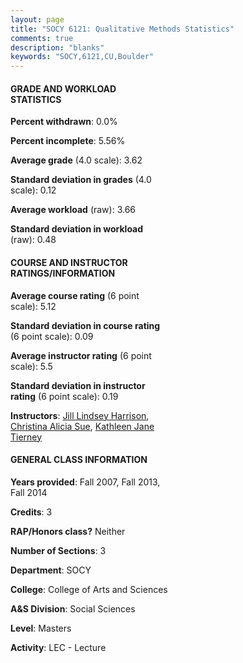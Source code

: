 ```yaml
---
layout: page
title: "SOCY 6121: Qualitative Methods Statistics"
comments: true
description: "blanks"
keywords: "SOCY,6121,CU,Boulder"
---
```

<head>
<script src="https://ajax.googleapis.com/ajax/libs/jquery/2.1.3/jquery.min.js"></script>
<script src="https://dl.dropboxusercontent.com/s/pc42nxpaw1ea4o9/highcharts.js?dl=0"></script>
<!-- <script src="../assets/js/highcharts.js"></script> -->
<style type="text/css">@font-face {
	font-family: "Bebas Neue";
	src: url(https://www.filehosting.org/file/details/544349/BebasNeue Regular.otf) format("opentype");
	}
	h1.Bebas { 
		font-family: "Bebas Neue", Verdana, Tahoma;
	}
</style>
</head>
<body>
	<div id="container" style="float: right; width: 45%; height: 88%; margin-left: 2.5%; margin-right: 2.5%;"></div>
	<script language="JavaScript">
		$(document).ready(function() {
		var chart = {type: 'column'};
		var title = {text: 'Grade Distribution'};
		var xAxis = {categories: ['A','B','C','D','F'],crosshair: true};
		var yAxis = {min: 0,title: {text: 'Percentage'}};
		var tooltip = {headerFormat: '<center><b><span style="font-size:20px">{point.key}</span></b></center>',
		               pointFormat: '<td style="padding:0"><b>{point.y:.1f}%</b></td>',
		               footerFormat: '</table>',shared: true,useHTML: true};
		var plotOptions = {column: {pointPadding: 0.0,borderWidth: 0}};  
		var credits = {enabled: false};var series= [{name: 'Percent',data: [67.78,32.22,0.0,0.0,0.0,]}];
		var json = {};
		json.chart = chart;
		json.title = title;
		json.tooltip = tooltip;
		json.xAxis = xAxis;
		json.yAxis = yAxis;  
		json.series = series;
		json.plotOptions = plotOptions;  
		json.credits = credits;
		$('#container').highcharts(json);
	});
	</script>
</body>
			   
#### GRADE AND WORKLOAD STATISTICS

**Percent withdrawn**: 0.0%

**Percent incomplete**: 5.56%

**Average grade** (4.0 scale): 3.62

**Standard deviation in grades** (4.0 scale): 0.12

**Average workload** (raw): 3.66

**Standard deviation in workload** (raw): 0.48

#### COURSE AND INSTRUCTOR RATINGS/INFORMATION

**Average course rating** (6 point scale): 5.12

**Standard deviation in course rating** (6 point scale): 0.09

**Average instructor rating** (6 point scale): 5.5

**Standard deviation in instructor rating** (6 point scale): 0.19

**Instructors**: <a href='../../instructors/Jill_Lindsey_Harrison'>Jill Lindsey Harrison</a>, <a href='../../instructors/Christina_Alicia_Sue'>Christina Alicia Sue</a>, <a href='../../instructors/Kathleen_Jane_Tierney'>Kathleen Jane Tierney</a>

#### GENERAL CLASS INFORMATION

**Years provided**: Fall 2007, Fall 2013, Fall 2014

**Credits**: 3

**RAP/Honors class?** Neither

**Number of Sections**: 3

**Department**: SOCY

**College**: College of Arts and Sciences

**A&S Division**: Social Sciences

**Level**: Masters

**Activity**: LEC - Lecture
